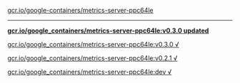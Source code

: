 [gcr.io/google-containers/metrics-server-ppc64le](https://hub.docker.com/r/sqeven/metrics-server-ppc64le/tags/) 

----
**[gcr.io/google_containers/metrics-server-ppc64le:v0.3.0 updated](https://hub.docker.com/r/sqeven/metrics-server-ppc64le/tags/)**

[gcr.io/google_containers/metrics-server-ppc64le:v0.3.0 √](https://hub.docker.com/r/sqeven/metrics-server-ppc64le/tags/)

[gcr.io/google_containers/metrics-server-ppc64le:v0.2.1 √](https://hub.docker.com/r/sqeven/metrics-server-ppc64le/tags/)

[gcr.io/google_containers/metrics-server-ppc64le:dev √](https://hub.docker.com/r/sqeven/metrics-server-ppc64le/tags/)

